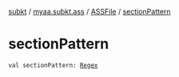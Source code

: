 [subkt](../../index.md) / [myaa.subkt.ass](../index.md) / [ASSFile](index.md) / [sectionPattern](./section-pattern.md)

# sectionPattern

`val sectionPattern: `[`Regex`](https://kotlinlang.org/api/latest/jvm/stdlib/kotlin.text/-regex/index.html)